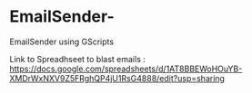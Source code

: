 # EmailSender-
EmailSender using GScripts

Link to Spreadhseet to blast emails : https://docs.google.com/spreadsheets/d/1AT8BBEWoHOuYB-XMDrWxNXV9Z5FRghQP4jU1RsG4888/edit?usp=sharing
